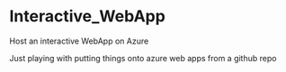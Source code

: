 # Interactive_WebApp
Host an interactive WebApp on Azure

Just playing with putting things onto azure web apps from a github repo
